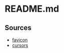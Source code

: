 # README.md

## Sources

- [favicon](https://aid-lab.hfg-gmuend.de/)
- [cursors](https://kenney.nl/assets/cursor-pack)
